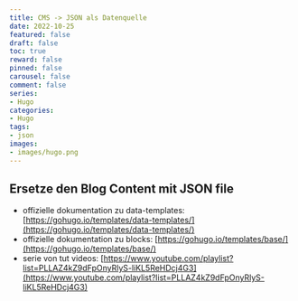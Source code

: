 ```yaml
---
title: CMS -> JSON als Datenquelle
date: 2022-10-25
featured: false
draft: false
toc: true
reward: false
pinned: false
carousel: false
comment: false
series:
- Hugo
categories:
- Hugo
tags:
- json
images:
- images/hugo.png
---
```


## Ersetze den Blog Content mit JSON file

- offizielle dokumentation zu data-templates: [https://gohugo.io/templates/data-templates/](https://gohugo.io/templates/data-templates/)
- offizielle dokumentation zu blocks: [https://gohugo.io/templates/base/](https://gohugo.io/templates/base/)
- serie von tut videos: [https://www.youtube.com/playlist?list=PLLAZ4kZ9dFpOnyRlyS-liKL5ReHDcj4G3](https://www.youtube.com/playlist?list=PLLAZ4kZ9dFpOnyRlyS-liKL5ReHDcj4G3)
